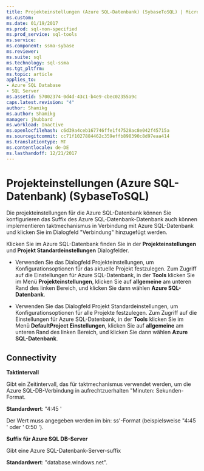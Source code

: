 ```yaml
---
title: Projekteinstellungen (Azure SQL-Datenbank) (SybaseToSQL) | Microsoft Docs
ms.custom: 
ms.date: 01/19/2017
ms.prod: sql-non-specified
ms.prod_service: sql-tools
ms.service: 
ms.component: ssma-sybase
ms.reviewer: 
ms.suite: sql
ms.technology: sql-ssma
ms.tgt_pltfrm: 
ms.topic: article
applies_to:
- Azure SQL Database
- SQL Server
ms.assetid: 57002374-0d4d-43c1-b4e9-cbec02355a9c
caps.latest.revision: "4"
author: Shamikg
ms.author: Shamikg
manager: jhubbard
ms.workload: Inactive
ms.openlocfilehash: c6d39a4ceb167746ffe1f47528ac8e042f45715a
ms.sourcegitcommit: cc71f1027884462c359effb898390c8d97eaa414
ms.translationtype: MT
ms.contentlocale: de-DE
ms.lasthandoff: 12/21/2017
---
```

# <a name="project-settings-azure-sql-db--sybasetosql"></a>Projekteinstellungen (Azure SQL-Datenbank) (SybaseToSQL)
Die projekteinstellungen für die Azure SQL-Datenbank können Sie konfigurieren das Suffix des Azure SQL-Datenbank-Datenbank auch können implementieren taktmechanismus in Verbindung mit Azure SQL-Datenbank und klicken Sie im Dialogfeld "Verbindung" hinzugefügt werden.  
  
Klicken Sie im Azure SQL-Datenbank finden Sie in der **Projekteinstellungen** und **Projekt Standardeinstellungen** Dialogfelder.  
  
-   Verwenden Sie das Dialogfeld Projekteinstellungen, um Konfigurationsoptionen für das aktuelle Projekt festzulegen. Zum Zugriff auf die Einstellungen für Azure SQL-Datenbank, in der **Tools** klicken Sie im Menü **Projekteinstellungen**, klicken Sie auf **allgemeine** am unteren Rand des linken Bereich, und klicken Sie dann wählen **Azure SQL-Datenbank**.  
  
-   Verwenden Sie das Dialogfeld Projekt Standardeinstellungen, um Konfigurationsoptionen für alle Projekte festzulegen. Zum Zugriff auf die Einstellungen für Azure SQL-Datenbank, in der **Tools** klicken Sie im Menü **DefaultProject Einstellungen**, klicken Sie auf **allgemeine** am unteren Rand des linken Bereich, und klicken Sie dann wählen **Azure SQL-Datenbank**.  
  
## <a name="connectivity"></a>Connectivity  
**Taktintervall**  
  
Gibt ein Zeitintervall, das für taktmechanismus verwendet werden, um die Azure SQL-DB-Verbindung in aufrechtzuerhalten "Minuten: Sekunden-Format.  
  
**Standardwert**: "4:45 '  
  
Der Wert muss angegeben werden im bin: ss'-Format (beispielsweise "4:45 ' oder ' 0:50 ').  
  
**Suffix für Azure SQL DB-Server**  
  
Gibt eine Azure SQL-Datenbank-Server-suffix  
  
**Standardwert**: "database.windows.net".  
  
